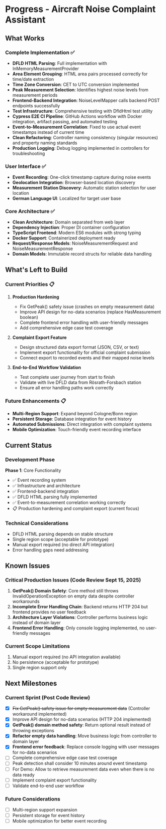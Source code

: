 # Progress - Aircraft Noise Complaint Assistant

## What Works

### Complete Implementation ✅
- **DFLD HTML Parsing**: Full implementation with InMemoryMeasurementProvider
- **Area Element Grouping**: HTML area pairs processed correctly for time/date extraction
- **Time Zone Conversion**: CET to UTC conversion implemented
- **Peak Measurement Selection**: Identifies highest noise levels from measurement periods
- **Frontend-Backend Integration**: NoiseLevelMapper calls backend POST endpoints successfully
- **Test Infrastructure**: Comprehensive testing with DfldHtml test utility
- **Cypress E2E CI Pipeline**: GitHub Actions workflow with Docker integration, artifact passing, and automated testing
- **Event-to-Measurement Correlation**: Fixed to use actual event timestamps instead of current time
- **Clean Refactoring**: Controller naming consistency (singular resources) and property naming standards
- **Production Logging**: Debug logging implemented in controllers for troubleshooting

### User Interface ✅
- **Event Recording**: One-click timestamp capture during noise events
- **Geolocation Integration**: Browser-based location discovery
- **Measurement Station Discovery**: Automatic station selection for user location
- **German Language UI**: Localized for target user base

### Core Architecture ✅
- **Clean Architecture**: Domain separated from web layer
- **Dependency Injection**: Proper DI container configuration
- **TypeScript Frontend**: Modern ES6 modules with strong typing
- **Docker Support**: Containerized deployment ready
- **Request/Response Models**: NoiseMeasurementRequest and NoiseMeasurementResponse
- **Domain Models**: Immutable record structs for reliable data handling

## What's Left to Build

### Current Priorities 📋
1. **Production Hardening**
   - Fix GetPeak() safety issue (crashes on empty measurement data)
   - Improve API design for no-data scenarios (replace HasMeasurement boolean)
   - Complete frontend error handling with user-friendly messages
   - Add comprehensive edge case test coverage

2. **Complaint Export Feature**
   - Design structured data export format (JSON, CSV, or text)
   - Implement export functionality for official complaint submission
   - Connect export to recorded events and their mapped noise levels

3. **End-to-End Workflow Validation**
   - Test complete user journey from start to finish
   - Validate with live DFLD data from Rösrath-Forsbach station
   - Ensure all error handling paths work correctly

### Future Enhancements 📋
- **Multi-Region Support**: Expand beyond Cologne/Bonn region
- **Persistent Storage**: Database integration for event history
- **Automated Submissions**: Direct integration with complaint systems
- **Mobile Optimization**: Touch-friendly event recording interface


## Current Status

### Development Phase
**Phase 1**: Core Functionality
- ✅ Event recording system
- ✅ Infrastructure and architecture
- ✅ Frontend-backend integration
- ✅ DFLD HTML parsing fully implemented
- ✅ Event-to-measurement correlation working correctly
- 📋 Production hardening and complaint export (current focus)

### Technical Considerations
- DFLD HTML parsing depends on stable structure
- Single region scope (acceptable for prototype)
- Manual export required (no direct API integration)
- Error handling gaps need addressing

## Known Issues

### Critical Production Issues (Code Review Sept 15, 2025)
1. **GetPeak() Domain Safety**: Core method still throws InvalidOperationException on empty data despite controller workarounds
2. **Incomplete Error Handling Chain**: Backend returns HTTP 204 but frontend provides no user feedback
3. **Architecture Layer Violations**: Controller performs business logic instead of domain layer
4. **Frontend Error Handling**: Only console logging implemented, no user-friendly messages

### Current Scope Limitations
1. Manual export required (no API integration available)
2. No persistence (acceptable for prototype)
3. Single region support only

## Next Milestones

### Current Sprint (Post Code Review)
- [x] ~~Fix GetPeak() safety issue for empty measurement data~~ (Controller workaround implemented)
- [x] Improve API design for no-data scenarios (HTTP 204 implemented)
- [x] **GetPeak() domain method safety**: Return optional result instead of throwing exceptions
- [x] **Refactor empty data handling**: Move business logic from controller to domain layer
- [x] **Frontend error feedback**: Replace console logging with user messages for no-data scenarios
- [ ] Complete comprehensive edge case test coverage
- [ ] Peak detection shall consider 10 minutes around event timestamp
- [ ] For Demo: Allow to retrieve measurement data even when there is no data ready
- [ ] Implement complaint export functionality
- [ ] Validate end-to-end user workflow

### Future Considerations
- [ ] Multi-region support expansion
- [ ] Persistent storage for event history
- [ ] Mobile optimization for better event recording
